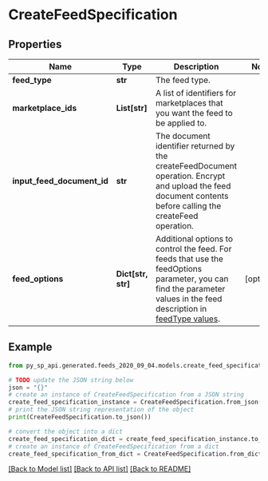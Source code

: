 # CreateFeedSpecification


## Properties

Name | Type | Description | Notes
------------ | ------------- | ------------- | -------------
**feed_type** | **str** | The feed type. | 
**marketplace_ids** | **List[str]** | A list of identifiers for marketplaces that you want the feed to be applied to. | 
**input_feed_document_id** | **str** | The document identifier returned by the createFeedDocument operation. Encrypt and upload the feed document contents before calling the createFeed operation. | 
**feed_options** | **Dict[str, str]** | Additional options to control the feed. For feeds that use the feedOptions parameter, you can find the parameter values in the feed description in [feedType values](https://github.com/amzn/selling-partner-api-docs/blob/main/references/feeds-api/feedtype-values.md). | [optional] 

## Example

```python
from py_sp_api.generated.feeds_2020_09_04.models.create_feed_specification import CreateFeedSpecification

# TODO update the JSON string below
json = "{}"
# create an instance of CreateFeedSpecification from a JSON string
create_feed_specification_instance = CreateFeedSpecification.from_json(json)
# print the JSON string representation of the object
print(CreateFeedSpecification.to_json())

# convert the object into a dict
create_feed_specification_dict = create_feed_specification_instance.to_dict()
# create an instance of CreateFeedSpecification from a dict
create_feed_specification_from_dict = CreateFeedSpecification.from_dict(create_feed_specification_dict)
```
[[Back to Model list]](../README.md#documentation-for-models) [[Back to API list]](../README.md#documentation-for-api-endpoints) [[Back to README]](../README.md)


